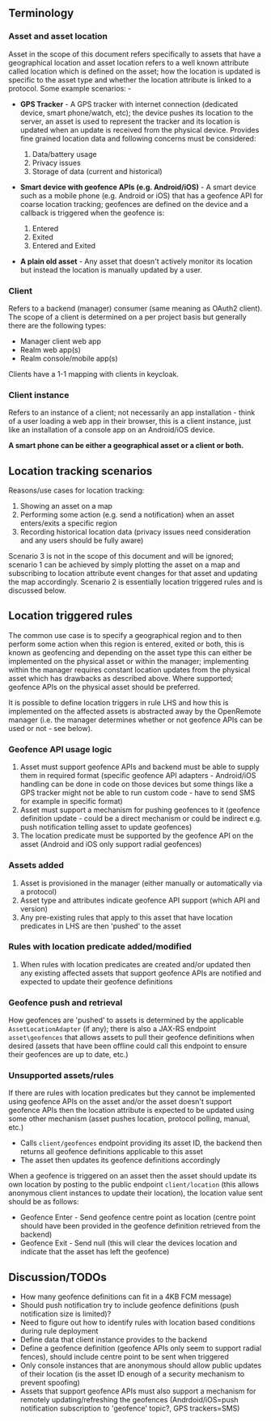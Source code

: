 ## Terminology
### Asset and asset location
Asset in the scope of this document refers specifically to assets that have a geographical location and asset location refers to a well known attribute called location which is defined on the asset; how the location is updated is specific to the asset type and whether the location attribute is linked to a protocol. Some example scenarios: -

* **GPS Tracker** - A GPS tracker with internet connection (dedicated device, smart phone/watch, etc); the device pushes its location to the server, an asset is used to represent the tracker and its location is updated when an update is received from the physical device. Provides fine grained location data and following concerns must be considered:

  1. Data/battery usage
  2. Privacy issues
  3. Storage of data (current and historical)

* **Smart device with geofence APIs (e.g. Android/iOS)** - A smart device such as a mobile phone (e.g. Android or iOS) that has a geofence API for coarse location tracking; geofences are defined on the device and a callback is triggered when the geofence is:

  1. Entered
  2. Exited
  3. Entered and Exited

* **A plain old asset** - Any asset that doesn't actively monitor its location but instead the location is manually updated by a user.

### Client
Refers to a backend (manager) consumer (same meaning as OAuth2 client). The scope of a client is determined on a per project basis but generally there are the following types:

  * Manager client web app
  * Realm web app(s)
  * Realm console/mobile app(s)

Clients have a 1-1 mapping with clients in keycloak.

### Client instance
Refers to an instance of a client; not necessarily an app installation - think of a user loading a web app in their browser, this is a client instance, just like an installation of a console app on an Android/iOS device.

**A smart phone can be either a geographical asset or a client or both.**

## Location tracking scenarios
Reasons/use cases for location tracking:

1. Showing an asset on a map
2. Performing some action (e.g. send a notification) when an asset enters/exits a specific region
3. Recording historical location data (privacy issues need consideration and any users should be fully aware)

Scenario 3 is not in the scope of this document and will be ignored; scenario 1 can be achieved by simply plotting the asset on a map and subscribing to location attribute event changes for that asset and updating the map accordingly. Scenario 2 is essentially location triggered rules and is discussed below.

## Location triggered rules
The common use case is to specify a geographical region and to then perform some action when this region is entered, exited or both, this is known as geofencing and depending on the asset type this can either be implemented on the physical asset or within the manager; implementing within the manager requires constant location updates from the physical asset which has drawbacks as described above. Where supported; geofence APIs on the physical asset should be preferred.

It is possible to define location triggers in rule LHS and how this is implemented on the affected assets is abstracted away by the OpenRemote manager (i.e. the manager determines whether or not geofence APIs can be used or not - see below). 

### Geofence API usage logic
1. Asset must support geofence APIs and backend must be able to supply them in required format (specific geofence API adapters - Android/iOS handling can be done in code on those devices but some things like a GPS tracker might not be able to run custom code - have to send SMS for example in specific format)
2. Asset must support a mechanism for pushing geofences to it (geofence definition update - could be a direct mechanism or could be indirect e.g. push notification telling asset to update geofences)
3. The location predicate must be supported by the geofence API on the asset (Android and iOS only support radial geofences)

### Assets added
1. Asset is provisioned in the manager (either manually or automatically via a protocol)
2. Asset type and attributes indicate geofence API support (which API and version)
3. Any pre-existing rules that apply to this asset that have location predicates in LHS are then 'pushed' to the asset

### Rules with location predicate added/modified
1. When rules with location predicates are created and/or updated then any existing affected assets that support geofence APIs are notified and expected to update their geofence definitions

### Geofence push and retrieval
How geofences are 'pushed' to assets is determined by the applicable `AssetLocationAdapter` (if any); there is also a JAX-RS endpoint `asset\geofences` that allows assets to pull their geofence definitions when desired (assets that have been offline could call this endpoint to ensure their geofences are up to date, etc.)

### Unsupported assets/rules
If there are rules with location predicates but they cannot be implemented using geofence APIs on the asset and/or the asset doesn't support geofence APIs then the location attribute is expected to be updated using some other mechanism (asset pushes location, protocol polling, manual, etc.)



* Calls `client/geofences` endpoint providing its asset ID, the backend then returns all geofence definitions applicable to this asset
* The asset then updates its geofence definitions accordingly

When a geofence is triggered on an asset then the asset should update its own location by posting to the public endpoint `client/location` (this allows anonymous client instances to update their location), the location value sent should be as follows:

* Geofence Enter - Send geofence centre point as location (centre point should have been provided in the geofence definition retrieved from the backend)
* Geofence Exit - Send null (this will clear the devices location and indicate that the asset has left the geofence)


## Discussion/TODOs
* How many geofence definitions can fit in a 4KB FCM message)
* Should push notification try to include geofence definitions (push notification size is limited)?
* Need to figure out how to identify rules with location based conditions during rule deployment
* Define data that client instance provides to the backend
* Define a geofence definition (geofence APIs only seem to support radial fences), should include centre point to be sent when triggered
* Only console instances that are anonymous should allow public updates of their location (is the asset ID enough of a security mechanism to prevent spoofing)
* Assets that support geofence APIs must also support a mechanism for remotely updating/refreshing the geofences (Andrdoid/iOS=push notification subscription to 'geofence' topic?, GPS trackers=SMS)
